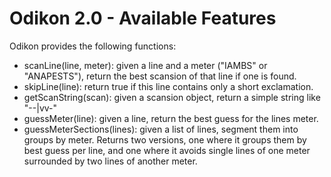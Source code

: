 # Odikon 2.0 - Available Features

Odikon provides the following functions:

- scanLine(line, meter): given a line and a meter ("IAMBS" or "ANAPESTS"), return the best scansion of that line if one is found.
- skipLine(line): return true if this line contains only a short exclamation.
- getScanString(scan): given a scansion object, return a simple string like "--|vv-"
- guessMeter(line): given a line, return the best guess for the lines meter.
- guessMeterSections(lines): given a list of lines, segment them into groups by meter. Returns two versions, one where it groups them by best guess per line, and one where it avoids single lines of one meter surrounded by two lines of another meter.

